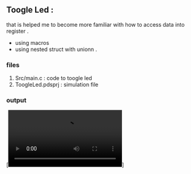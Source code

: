 ## Toogle Led :
that is helped me to become more familiar with how to access data into register .

- using macros
- using nested struct with unionn .

### files
1. Src/main.c : code to toogle led
2. ToogleLed.pdsprj : simulation file
### output
[![simulation](codeexamples/ToogleLed/toogleled.mp4)]